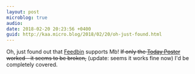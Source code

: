 ```yaml
---
layout: post
microblog: true
audio: 
date: 2018-02-20 20:23:56 +0400
guid: http://kaa.micro.blog/2018/02/20/oh-just-found.html
---
```

Oh, just found out that [Feedbin](http://feedbin.com) supports Mb! <del>If only the [Today Poster](https://github.com/bryanluby/TodayPoster) worked - it seems to be broken,</del> (update: seems it works fine now) I'd be completely covered.
